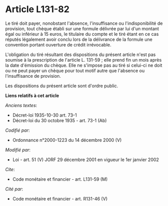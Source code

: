 # Article L131-82

Le tiré doit payer, nonobstant l'absence, l'insuffisance ou l'indisponibilité de provision, tout chèque établi sur une
formule délivrée par lui d'un montant égal ou inférieur à 15 euros, le titulaire du compte et le tiré étant en ce cas réputés
légalement avoir conclu lors de la délivrance de la formule une convention portant ouverture de crédit irrévocable.

L'obligation du tiré résultant des dispositions du présent article n'est pas soumise à la prescription de l'article L.
131-59 ; elle prend fin un mois après la date d'émission du chèque. Elle ne s'impose pas au tiré si celui-ci ne doit ou ne
peut payer un chèque pour tout motif autre que l'absence ou l'insuffisance de provision.

Les dispositions du présent article sont d'ordre public.

**Liens relatifs à cet article**

_Anciens textes_:

  - Décret-loi 1935-10-30 art. 73-1
  - Décret-loi du 30 octobre 1935 - art. 73-1 (Ab)

_Codifié par_:

  - Ordonnance n°2000-1223 du 14 décembre 2000 (V)

_Modifié par_:

  - Loi - art. 51 (V) JORF 29 décembre 2001 en vigueur le 1er janvier 2002

_Cite_:

  - Code monétaire et financier - art. L131-59 (M)

_Cité par_:

  - Code monétaire et financier - art. R131-46 (V)
